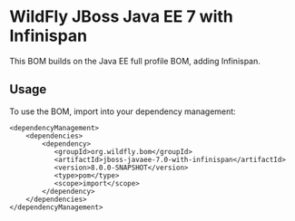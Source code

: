 WildFly JBoss Java EE 7 with Infinispan
===============================

This BOM builds on the Java EE full profile BOM, adding Infinispan. 
  
Usage
-----

To use the BOM, import into your dependency management:

    <dependencyManagement>
        <dependencies>
            <dependency>
               <groupId>org.wildfly.bom</groupId>
               <artifactId>jboss-javaee-7.0-with-infinispan</artifactId>
               <version>8.0.0-SNAPSHOT</version>
               <type>pom</type>
               <scope>import</scope>
            </dependency>
        </dependencies>
    </dependencyManagement> 
	